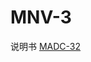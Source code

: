<!-- MNV_4.md --- 
;; 
;; Description: 
;; Author: Hongyi Wu(吴鸿毅)
;; Email: wuhongyi@qq.com 
;; Created: 四 6月  1 10:07:38 2017 (+0800)
;; Last-Updated: 五 6月  2 18:18:00 2017 (+0800)
;;           By: Hongyi Wu(吴鸿毅)
;;     Update #: 2
;; URL: http://wuhongyi.cn -->

# MNV-3

说明书 [MADC-32](http://wuhongyi.cn/DAQNote/pdf/ElectronicsModules/MESYTEC/MADC-32.pdf)

<!-- MNV_4.md ends here -->
